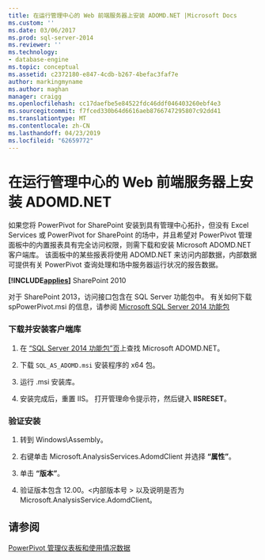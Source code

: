 ```yaml
---
title: 在运行管理中心的 Web 前端服务器上安装 ADOMD.NET |Microsoft Docs
ms.custom: ''
ms.date: 03/06/2017
ms.prod: sql-server-2014
ms.reviewer: ''
ms.technology:
- database-engine
ms.topic: conceptual
ms.assetid: c2372180-e847-4cdb-b267-4befac3faf7e
author: markingmyname
ms.author: maghan
manager: craigg
ms.openlocfilehash: cc17daefbe5e84522fdc46ddf046403260ebf4e3
ms.sourcegitcommit: f7fced330b64d6616aeb8766747295807c92dd41
ms.translationtype: MT
ms.contentlocale: zh-CN
ms.lasthandoff: 04/23/2019
ms.locfileid: "62659772"
---
```

# <a name="install-adomdnet-on-web-front-end-servers-running-central-administration"></a>在运行管理中心的 Web 前端服务器上安装 ADOMD.NET
  如果您将 PowerPivot for SharePoint 安装到具有管理中心拓扑，但没有 Excel Services 或 PowerPivot for SharePoint 的场中，并且希望对 PowerPivot 管理面板中的内置报表具有完全访问权限，则需下载和安装 Microsoft ADOMD.NET 客户端库。 该面板中的某些报表将使用 ADOMD.NET 来访问内部数据，内部数据可提供有关 PowerPivot 查询处理和场中服务器运行状况的报告数据。  
  
 **[!INCLUDE[applies](../../includes/applies-md.md)]**  SharePoint 2010  
  
 对于 SharePoint 2013，访问接口包含在 SQL Server 功能包中。 有关如何下载 spPowerPivot.msi 的信息，请参阅 [Microsoft SQL Server 2014 功能包](https://www.microsoft.com/download/details.aspx?id=35577)  
  
### <a name="download-and-install-the-client-library"></a>下载并安装客户端库  
  
1.  在 [“SQL Server 2014 功能包”页](https://go.microsoft.com/fwlink/?LinkID=296473)上查找 Microsoft ADOMD.NET。  
  
2.  下载 `SQL_AS_ADOMD.msi` 安装程序的 x64 包。  
  
3.  运行 .msi 安装库。  
  
4.  安装完成后，重置 IIS。 打开管理命令提示符，然后键入 **IISRESET**。  
  
### <a name="verify-installation"></a>验证安装  
  
1.  转到 Windows\Assembly。  
  
2.  右键单击 Microsoft.AnalysisServices.AdomdClient 并选择 **“属性”**。  
  
3.  单击 **“版本”**。  
  
4.  验证版本包含 12.00。\<内部版本号 > 以及说明是否为 Microsoft.AnalysisService.AdomdClient。  
  
## <a name="see-also"></a>请参阅  
 [PowerPivot 管理仪表板和使用情况数据](../../analysis-services/power-pivot-sharepoint/power-pivot-management-dashboard-and-usage-data.md)  
  
  
